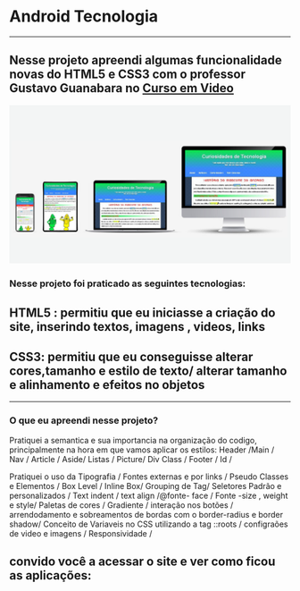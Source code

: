 <h1>Android Tecnologia</h1>
<hr>
<h2>Nesse projeto apreendi algumas funcionalidade novas do HTML5 e CSS3 com o professor Gustavo Guanabara no <a href="https://www.youtube.com/@CursoemVideo">Curso em Video</a> </h2>
<img src="https://github.com/Adriana39/Android_Tecnologia/blob/main/assets/divulga%C3%A7%C3%A3o.png?raw=true"/>
<h3>Nesse projeto foi praticado as seguintes tecnologias:</h3>
<h2>HTML5 : permitiu que eu iniciasse a criação do site, inserindo textos, imagens , videos, links </h2>
<h2>CSS3: permitiu que eu conseguisse alterar cores,tamanho e estilo de texto/ alterar tamanho e alinhamento e efeitos no objetos</h2>

<hr>
<h3>O que eu apreendi nesse projeto?</h3>
<p>Pratiquei a semantica e sua importancia na organização do codigo, principalmente na hora em que vamos aplicar os estilos: Header /Main / Nav / Article / Aside/ Listas / Picture/
  Div Class / Footer / Id / </p>
<p> Pratiquei o uso da Tipografia / Fontes externas e por links / Pseudo Classes e Elementos / Box Level / Inline Box/ Grouping de Tag/ Seletores Padrão e personalizados /
Text indent / text align /@fonte- face / Fonte -size , weight e style/ Paletas de cores / Gradiente / interação nos botões / arrendodamento e sobreamentos de bordas com o border-radius e border shadow/
  Conceito de Variaveis no CSS utilizando a tag ::roots / configraões de video e imagens / Responsividade /</p>
<h2>convido você a acessar o site e ver como ficou as aplicações: <a href="https://adriana39.github.io/Android_Tecnologia/"</a> </h2>
